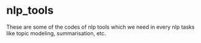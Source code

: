 # nlp_tools
These are some of the codes of nlp tools which we need in every nlp tasks like topic modeling, summarisation, etc.

